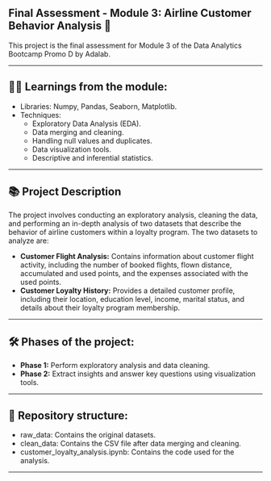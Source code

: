 ## **Final Assessment - Module 3: Airline Customer Behavior Analysis** :flight_departure:

This project is the final assessment for Module 3 of the Data Analytics Bootcamp Promo D by Adalab.

---
## :woman_technologist: **Learnings from the module:**   
- Libraries: Numpy, Pandas, Seaborn, Matplotlib.
- Techniques:
    - Exploratory Data Analysis (EDA).
    - Data merging and cleaning.
    - Handling null values and duplicates.
    - Data visualization tools.
    - Descriptive and inferential statistics.

---
## :books: **Project Description**   
The project involves conducting an exploratory analysis, cleaning the data, and performing an in-depth analysis of two datasets that describe the behavior of airline customers within a loyalty program.
The two datasets to analyze are:
- **Customer Flight Analysis:** Contains information about customer flight activity, including the number of booked flights, flown distance, accumulated and used points, and the expenses associated with the used points.
- **Customer Loyalty History:** Provides a detailed customer profile, including their location, education level, income, marital status, and details about their loyalty program membership.

---
## :hammer_and_wrench: **Phases of the project:**
- **Phase 1:** Perform exploratory analysis and data cleaning.
- **Phase 2:** Extract insights and answer key questions using visualization tools.

---
## :file_folder: **Repository structure:**
- raw_data: Contains the original datasets.
- clean_data: Contains the CSV file after data merging and cleaning.
- customer_loyalty_analysis.ipynb: Contains the code used for the analysis.

---
